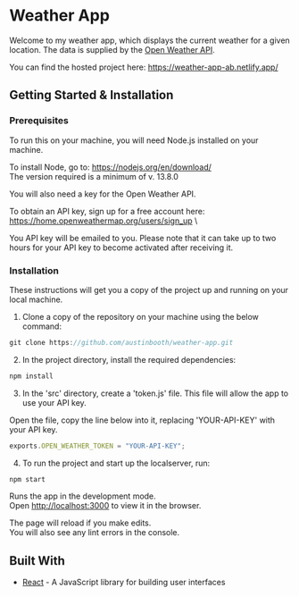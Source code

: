 # Weather App

Welcome to my weather app, which displays the current weather for a given
location. The data is supplied by the
[Open Weather API](https://openweathermap.org/api).

You can find the hosted project here: https://weather-app-ab.netlify.app/

## Getting Started & Installation

### Prerequisites

To run this on your machine, you will need Node.js installed on your machine.

To install Node, go to: https://nodejs.org/en/download/ \
 The version required is a minimum of v. 13.8.0

You will also need a key for the Open Weather API.

To obtain an API key, sign up for a free account here:
https://home.openweathermap.org/users/sign_up \

You API key will be emailed to you. Please note that it can take up to two hours
for your API key to become activated after receiving it.

### Installation

These instructions will get you a copy of the project up and running on your
local machine.

1. Clone a copy of the repository on your machine using the below command:

```javascript
git clone https://github.com/austinbooth/weather-app.git
```

2. In the project directory, install the required dependencies:

```javascript
npm install
```

3. In the 'src' directory, create a 'token.js' file. This file will allow the
   app to use your API key.

Open the file, copy the line below into it, replacing 'YOUR-API-KEY' with your
API key.

```javascript
exports.OPEN_WEATHER_TOKEN = "YOUR-API-KEY";
```

4. To run the project and start up the localserver, run:

```javascript
npm start
```

Runs the app in the development mode.<br /> Open
[http://localhost:3000](http://localhost:3000) to view it in the browser.

The page will reload if you make edits.<br /> You will also see any lint errors
in the console.

## Built With

- [React](https://reactjs.org/) - A JavaScript library for building user
  interfaces
